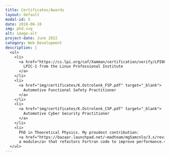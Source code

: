 ```yaml
---
title: Certificates/Awards
layout: default
modal-id: 5
date: 2018-06-10
img: phd.svg
alt: image-alt
project-date: June 2022
category: Web Development
description: |
  <ul>
    <li>
      <a href="https://cs.lpi.org/caf/Xamman/certification/verify/LPI000494994/vmwrdg3jv6" target="_blank">
        LPIC-1 from the Linux Professional Institute
      </a>
    </li>
    <li>
      <a href="img/certificates/K.Ostrolenk_FSP.pdf" target="_blank">
        Automotive Functional Safety Practitioner
      </a>
    </li>
    <li>
      <a href="img/certificates/K.Ostrolenk_CSP.pdf" target="_blank">
        Automotive Cyber Security Practitioner
      </a>
    </li>
    <li>
      PhD in Theoretical Physics. My proudest contribution:
      <a href="https://bazaar.launchpad.net/~madteam/mg5amcnlo/3.x/revision/78.440.14" target="_blank">
      a module</a> that refactors Fortran code to improve performance.</li>
  </ul>
---
```

